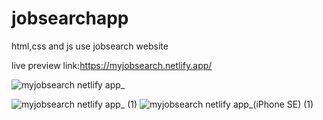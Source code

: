 # jobsearchapp
html,css and js use jobsearch website

live preview link:https://myjobsearch.netlify.app/

![myjobsearch netlify app_](https://user-images.githubusercontent.com/75136330/174477037-567c883b-7e59-47c3-89f6-e42da320ca00.png)

![myjobsearch netlify app_ (1)](https://user-images.githubusercontent.com/75136330/174477212-2c38b75e-f7ad-4982-8c6a-1408e8d16bd9.png)
![myjobsearch netlify app_(iPhone SE) (1)](https://user-images.githubusercontent.com/75136330/174477217-5aff113f-86f5-4faf-881b-203c8b07b767.png)
